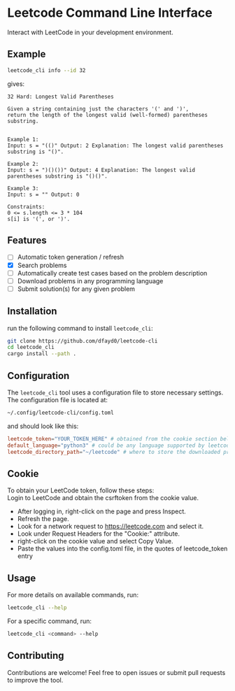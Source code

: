 # Leetcode Command Line Interface

Interact with LeetCode in your development environment.

## Example

```sh
leetcode_cli info --id 32
```

gives:

```leetcode problem
32 Hard: Longest Valid Parentheses

Given a string containing just the characters '(' and ')',
return the length of the longest valid (well-formed) parentheses substring.


Example 1:
Input: s = "(()" Output: 2 Explanation: The longest valid parentheses substring is "()".

Example 2:
Input: s = ")()())" Output: 4 Explanation: The longest valid parentheses substring is "()()".

Example 3:
Input: s = "" Output: 0

Constraints:
0 <= s.length <= 3 * 104
s[i] is '(', or ')'.
```

## Features

- [ ] Automatic token generation / refresh
- [x] Search problems
- [ ] Automatically create test cases based on the problem description
- [ ] Download problems in any programming language
- [ ] Submit solution(s) for any given problem

## Installation

run the following command to install `leetcode_cli`:

```sh
git clone https://github.com/dfayd0/leetcode-cli
cd leetcode_cli
cargo install --path .
```

## Configuration

The `leetcode_cli` tool uses a configuration file to store necessary settings.
The configuration file is located at:

```sh
~/.config/leetcode-cli/config.toml
```
and should look like this:

```toml
leetcode_token="YOUR_TOKEN_HERE" # obtained from the cookie section below
default_language="python3" # could be any language supported by leetcode, re-prompted if not found for a given problem
leetcode_directory_path="~/leetcode" # where to store the downloaded problems
```

## Cookie

To obtain your LeetCode token, follow these steps:  
Login to LeetCode and obtain the csrftoken from the cookie value.

- After logging in, right-click on the page and press Inspect.
- Refresh the page.
- Look for a network request to https://leetcode.com and select it.
- Look under Request Headers for the "Cookie:" attribute.
- right-click on the cookie value and select Copy Value.
- Paste the values into the config.toml file, in the quotes of leetcode_token entry

## Usage

For more details on available commands, run:

```sh
leetcode_cli --help
```

For a specific command, run:

```sh
leetcode_cli <command> --help
```

## Contributing

Contributions are welcome! Feel free to open issues or submit pull requests to improve the tool.
